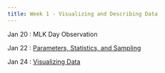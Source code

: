 ```yaml
---
title: Week 1 - Visualizing and Describing Data
---
```


Jan 20
: MLK Day Observation

Jan 22
: [Parameters, Statistics, and Sampling](https://rmshksu.github.io/stat240_spring2025/classes/d1-240-spr25.html)

Jan 24
: [Visualizing Data](https://rmshksu.github.io/stat240_spring2025/classes/d2-240-spr25.html)
